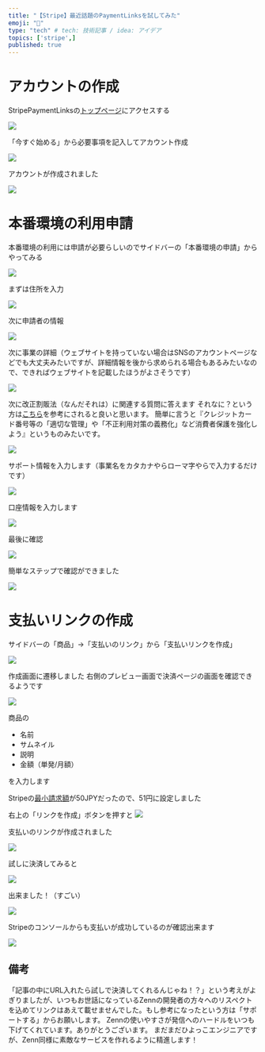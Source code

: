 ```yaml
---
title: "【Stripe】最近話題のPaymentLinksを試してみた"
emoji: "📝"
type: "tech" # tech: 技術記事 / idea: アイデア
topics: ['stripe',]
published: true
---
```



# アカウントの作成


StripePaymentLinksの[トップページ](https://stripe.com/jp/payments/payment-links)にアクセスする

![](https://storage.googleapis.com/zenn-user-upload/3a6b5b60c2ccc3a234f5a07a.png)

「今すぐ始める」から必要事項を記入してアカウント作成

![](https://storage.googleapis.com/zenn-user-upload/9704d9e252f4e81c6ba4f3b4.png)

アカウントが作成されました

![](https://storage.googleapis.com/zenn-user-upload/f3a5ff942e9c9993c95ff3e2.png)


# 本番環境の利用申請

本番環境の利用には申請が必要らしいのでサイドバーの「本番環境の申請」からやってみる


![](https://storage.googleapis.com/zenn-user-upload/39e2a3f0146cfdfe55c51e76.png)


まずは住所を入力

![](https://storage.googleapis.com/zenn-user-upload/a0d6834874dc4fec5a098403.png)

次に申請者の情報

![](https://storage.googleapis.com/zenn-user-upload/936615a007a014931f9d2502.png)

次に事業の詳細（ウェブサイトを持っていない場合はSNSのアカウントページなどでも大丈夫みたいですが、詳細情報を後から求められる場合もあるみたいなので、できればウェブサイトを記載したほうがよさそうです）

![](https://storage.googleapis.com/zenn-user-upload/f90287414bfb2b86b8d6575e.png)

次に改正割販法（なんだそれは）に関連する質問に答えます
それなに？という方は[こちら](https://stripe.com/jp/guides/installment-sales-act)を参考にされると良いと思います。
簡単に言うと『クレジットカード番号等の「適切な管理」や「不正利用対策の義務化」など消費者保護を強化しよう』というものみたいです。





![](https://storage.googleapis.com/zenn-user-upload/6e91a7892c1c4c5001d83a72.png)

サポート情報を入力します（事業名をカタカナやらローマ字やらで入力するだけです）



![](https://storage.googleapis.com/zenn-user-upload/7c6c6cb8fbadb13cd87d2549.png)



口座情報を入力します

![](https://storage.googleapis.com/zenn-user-upload/138876154804bfac5f2c9b1a.png)


最後に確認

![](https://storage.googleapis.com/zenn-user-upload/07acfb91556054eba0bda6e9.png)

簡単なステップで確認ができました

![](https://storage.googleapis.com/zenn-user-upload/ee2ed63268843e139c59b63a.png)


# 支払いリンクの作成

サイドバーの「商品」→「支払いのリンク」から「支払いリンクを作成」


![](https://storage.googleapis.com/zenn-user-upload/75f048d7074e22fa49081de1.png)


作成画面に遷移しました
右側のプレビュー画面で決済ページの画面を確認できるようです

![](https://storage.googleapis.com/zenn-user-upload/784c306c04ded759b01679d9.png)

商品の

- 名前
- サムネイル
- 説明
- 金額（単発/月額）

を入力します

Stripeの[最小請求額](https://stripe.com/docs/currencies#%E6%9C%80%E5%B0%8F%E3%81%8A%E3%82%88%E3%81%B3%E6%9C%80%E5%A4%A7%E8%AB%8B%E6%B1%82%E9%87%91%E9%A1%8D)が50JPYだったので、51円に設定しました


右上の「リンクを作成」ボタンを押すと
![](https://storage.googleapis.com/zenn-user-upload/bf641a41969abcfa8f159d8d.png)


支払いのリンクが作成されました


![](https://storage.googleapis.com/zenn-user-upload/848d8752bb101ece32092ff9.png)

試しに決済してみると

![](https://storage.googleapis.com/zenn-user-upload/40f95007a20b9a2a9a59a5fc.png)


出来ました！（すごい）

![](https://storage.googleapis.com/zenn-user-upload/55d9ec4bb3d014a160f26efd.png)


Stripeのコンソールからも支払いが成功しているのが確認出来ます

![](https://storage.googleapis.com/zenn-user-upload/58c2e3ba9c93bd6d6d4cdee4.png)

## 備考


「記事の中にURL入れたら試しで決済してくれるんじゃね！？」という考えがよぎりましたが、いつもお世話になっているZennの開発者の方々へのリスペクトを込めてリンクはあえて載せませんでした。もし参考になったという方は「サポートする」からお願いします。
Zennの使いやすさが発信へのハードルをいつも下げてくれています。ありがとうございます。
まだまだひよっこエンジニアですが、Zenn同様に素敵なサービスを作れるように精進します！
